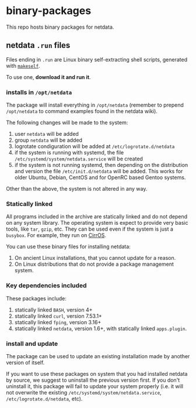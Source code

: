 # binary-packages

This repo hosts binary packages for netdata.

## netdata `.run` files

Files ending in `.run` are Linux binary self-extracting shell scripts, generated with [`makeself`](https://github.com/megastep/makeself).

To use one, **download it and run it**.

### installs in `/opt/netdata`

The package will install everything in `/opt/netdata` (remember to prepend `/opt/netdata` to command examples found in the netdata wiki).

The following changes will be made to the system:

1. user `netdata` will be added
2. group `netdata` will be added
3. logrotate condiguration will be added at `/etc/logrotate.d/netdata`
4. if the system is running with systemd, the file `/etc/systemd/system/netdata.service` will be created
5. if the system is not running systemd, then depending on the distribution and version the file `/etc/init.d/netdata` will be added. This works for older Ubuntu, Debian, CentOS and for OpenRC based Gentoo systems.

Other than the above, the system is not altered in any way.

### Statically linked

All programs included in the archive are statically linked and do not depend on any system library. The operating system is expect to provide very basic tools, like `tar`, `gzip`, etc. They can be used even if the system is just a `busybox`. For example, they run on [CirrOS](https://launchpad.net/cirros).

You can use these binary files for installing netdata:

1. On ancient Linux installations, that you cannot update for a reason.
2. On Linux distributions that do not provide a package management system.

### Key dependencies included

These packages include:

1. statically linked `BASH`, version 4+
2. statically linked `curl`, version 7.53.1+
3. statically linked `fping`, version 3.16+
4. statically linked `netdata`, version 1.6+, with statically linked `apps.plugin`.

### install and update

The package can be used to update an existing installation made by another version of itself.

If you want to use these packages on system that you had installed netdata by source, we suggest to uninstall the previous version first. If you don't uninstall it, this package will fail to update your system properly (i.e. it will not overwrite the existing `/etc/systemd/system/netdata.service`, `/etc/logrotate.d/netdata`, etc).
